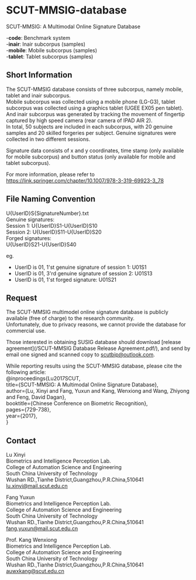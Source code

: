 # SCUT-MMSIG-database
SCUT-MMSIG: A Multimodal Online Signature Database

-__code__: Benchmark system  
-__inair__: Inair subcorpus (samples)  
-__mobile__: Mobile subcorpus (samples)  
-__tablet__: Tablet subcorpus (samples)  

## Short Information
The SCUT-MMSIG database consists of three subcorpus, namely mobile, tablet and inair subcorpus.  
Mobile subcorpus was collected using a mobile phone (LG-G3), tablet subcorpus was collected using a graphics tablet (UGEE EX05 pen tablet). And inair subcorpus was generated by tracking the movement of fingertip captured by high speed camera (rear camera of IPAD AIR 2).   
In total, 50 subjects are included in each subcorpus, with 20 genuine samples and 20 skilled forgeries per subject. Genuine signatures were collected in two different sessions.

Signature data consists of x and y coordinates, time stamp (only available for mobile subcorpus) and button status (only available for mobile and tablet subcorpus).

For more information, please refer to https://link.springer.com/chapter/10.1007/978-3-319-69923-3_78

## File Naming Convention
U{UserID}S{SignatureNumber}.txt  
Genuine signatures:  
Session 1: U{UserID}S1-U{UserID}S10  
Session 2: U{UserID}S11-U{UserID}S20  
Forged signatures:  
U{UserID}S21-U{UserID}S40

eg.  
- UserID is 01, 1'st genuine signature of session 1: U01S1
- UserID is 01, 3'rd genuine signature of session 2: U01S13
- UserID is 01, 1'st forged signature: U01S21

## Request
The SCUT-MMSIG multimodel online signature database is publicly available (free of charge) to the research community.  
Unfortunately, due to privacy reasons, we cannot provide the database for commercial use.

Those interested in obtaining SUSIG database should download [release agreement](/SCUT-MMSIG Database Release Agreement.pdf/), and send by email one signed and scanned copy to scutbip@outlook.com.

While reporting results using the SCUT-MMSIG database, please cite the following article:  
@inproceedings{Lu2017SCUT,  
  title={SCUT-MMSIG: A Multimodal Online Signature Database},  
  author={Lu, Xinyi and Fang, Yuxun and Kang, Wenxiong and Wang, Zhiyong and Feng, David Dagan},  
  booktitle={Chinese Conference on Biometric Recognition},  
  pages={729-738},  
  year={2017},  
}

## Contact
Lu Xinyi  
Biometrics and Intelligence Perception Lab.  
College of Automation Science and Engineering  
South China University of Technology  
Wushan RD.,Tianhe District,Guangzhou,P.R.China,510641  
lu.xinyi@mail.scut.edu.cn  

Fang Yuxun  
Biometrics and Intelligence Perception Lab.  
College of Automation Science and Engineering  
South China University of Technology  
Wushan RD.,Tianhe District,Guangzhou,P.R.China,510641  
fang.yuxun@mail.scut.edu.cn  

Prof. Kang Wenxiong  
Biometrics and Intelligence Perception Lab.  
College of Automation Science and Engineering  
South China University of Technology  
Wushan RD.,Tianhe District,Guangzhou,P.R.China,510641  
auwxkang@scut.edu.cn
